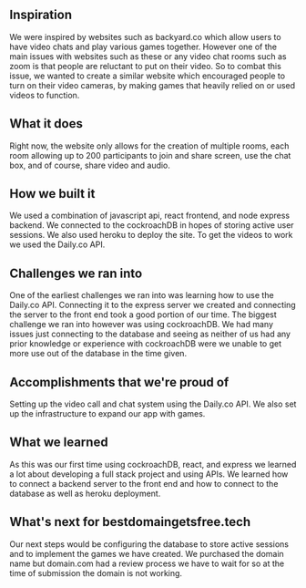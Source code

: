 ## Inspiration
We were inspired by websites such as backyard.co which allow users to have video chats and play various games together. However one of the main issues with websites such as these or any video chat rooms such as zoom is that people are reluctant to put on their video. So to combat this issue, we wanted to create a similar website which encouraged people to turn on their video cameras, by making games that heavily relied on or used videos to function. 

## What it does
Right now, the website only allows for the creation of multiple rooms, each room allowing up to 200 participants to join and share screen, use the chat box, and of course, share video and audio. 

## How we built it
We used a combination of javascript api, react frontend, and node express backend. We connected to the cockroachDB in hopes of storing active user sessions. We also used heroku to deploy the site. To get the videos to work we used the Daily.co API. 

## Challenges we ran into
One of the earliest challenges we ran into was learning how to use the Daily.co API. Connecting it to the express server we created and connecting the server to the front end took a good portion of our time. The biggest challenge we ran into however was using cockroachDB. We had many issues just connecting to the database and seeing as neither of us had any prior knowledge or experience with cockroachDB were we unable to get more use out of the database in the time given. 

## Accomplishments that we're proud of
Setting up the video call and chat system using the Daily.co API. We also set up the infrastructure to expand our app with games. 

## What we learned
As this was our first time using cockroachDB, react, and express we learned a lot about developing a full stack project and using APIs. We learned how to connect a backend server to the front end and how to connect to the database as well as heroku deployment. 

## What's next for bestdomaingetsfree.tech
Our next steps would be configuring the database to store active sessions and to implement the games we have created. 
We purchased the domain name but domain.com had a review process we have to wait for so at the time of submission the domain is not working. 
